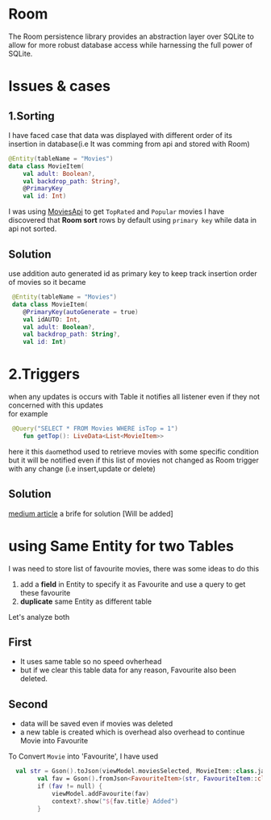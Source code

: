 # Room 
The Room persistence library provides an abstraction layer over SQLite to allow for more robust database access while harnessing the full power of SQLite.

# Issues & cases 
## 1.Sorting 
I have faced case that data was displayed with different order of its insertion in database(i.e It was comming from api and stored with Room)
``` kotlin
@Entity(tableName = "Movies")
data class MovieItem(
    val adult: Boolean?,
    val backdrop_path: String?,
    @PrimaryKey
    val id: Int)

```
I was using [MoviesApi](https://www.themoviedb.org/documentation/api)  to get `TopRated` and `Popular` movies I have discovered that **Room sort** rows by default using `primary key` while data in api not sorted. 

## Solution 
use addition auto generated id as primary key to keep track insertion order of movies 
so it became 
``` kotlin
 @Entity(tableName = "Movies")
 data class MovieItem(
    @PrimaryKey(autoGenerate = true)
    val idAUTO: Int,
    val adult: Boolean?,
    val backdrop_path: String?,
    val id: Int)
```

# 2.Triggers 
when any updates is occurs with Table it notifies all listener even if they not concerned with this updates  
for example 
``` kotlin
 @Query("SELECT * FROM Movies WHERE isTop = 1")
    fun getTop(): LiveData<List<MovieItem>>
```
here it this `dao`method used to retrieve movies with some specific condition but it will be notified even if this list of movies not changed as Room trigger with any change (i.e insert,update or delete)

## Solution
[medium article](https://medium.com/androiddevelopers/7-pro-tips-for-room-fbadea4bfbd1#5e38)
a brife for solution [Will be added]


# using Same Entity for two Tables
I was need to store list of favourite movies, there was some ideas to do this
1. add a **field** in Entity to specify it as Favourite and use a query to get these favourite 
2. **duplicate** same Entity as different table 

Let's analyze both

## First 
- It uses same table so no speed ovherhead 
- but if we clear this table data for any reason, Favourite also been deleted.

## Second 
- data will be saved even if movies was deleted 
- a new table is created which is overhead also overhead to continue Movie into Favourite

To Convert `Movie` into 'Favourite', I have used 
``` kotlin 
  val str = Gson().toJson(viewModel.moviesSelected, MovieItem::class.java)
        val fav = Gson().fromJson<FavouriteItem>(str, FavouriteItem::class.java)
        if (fav != null) {
            viewModel.addFavourite(fav)
            context?.show("${fav.title} Added")
        }
```
